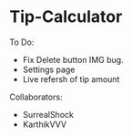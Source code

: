 # Tip-Calculator

To Do:
- Fix Delete button IMG bug. 
- Settings page
- Live refersh of tip amount

Collaborators:
  - SurrealShock
  - KarthikVVV
